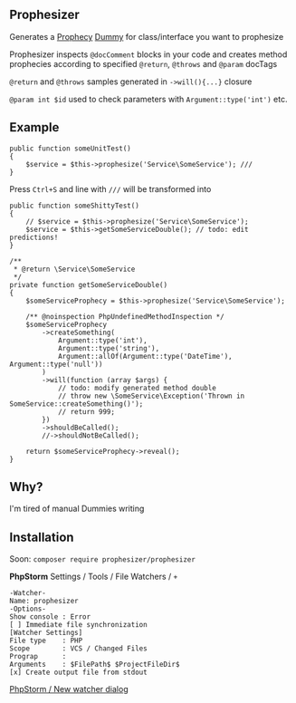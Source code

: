 ## Prophesizer

Generates a [Prophecy](https://github.com/phpspec/prophecy) 
[Dummy](https://github.com/phpspec/prophecy#dummies) for class/interface 
you want to prophesize

Prophesizer inspects `@docComment` blocks in your code and creates 
method prophecies according to specified `@return`, `@throws` and `@param` docTags

`@return` and `@throws` samples generated in `->will(){...}` closure

`@param int $id` used to check parameters with `Argument::type('int')` etc.

## Example
```
public function someUnitTest()
{
    $service = $this->prophesize('Service\SomeService'); ///
}    
```
Press `Ctrl+S` and line with `///` will be transformed into
```
public function someShittyTest()
{
    // $service = $this->prophesize('Service\SomeService');
    $service = $this->getSomeServiceDouble(); // todo: edit predictions!
}

/**
 * @return \Service\SomeService
 */
private function getSomeServiceDouble()
{
    $someServiceProphecy = $this->prophesize('Service\SomeService');
    
    /** @noinspection PhpUndefinedMethodInspection */
    $someServiceProphecy
        ->createSomething(
            Argument::type('int'),
            Argument::type('string'),
            Argument::allOf(Argument::type('DateTime'), Argument::type('null'))
        )
        ->will(function (array $args) {
            // todo: modify generated method double
            // throw new \SomeService\Exception('Thrown in SomeService::createSomething()');
            // return 999;
        })
        ->shouldBeCalled();
        //->shouldNotBeCalled();

    return $someServiceProphecy->reveal();
}

```
## Why?

I'm tired of manual Dummies writing 

## Installation

Soon: `composer require prophesizer/prophesizer`

**PhpStorm** Settings / Tools / File Watchers / `+`

```
-Watcher-
Name: prophesizer
-Options-
Show console : Error
[ ] Immediate file synchronization
[Watcher Settings]
File type    : PHP
Scope        : VCS / Changed Files
Prograp      : 
Arguments    : $FilePath$ $ProjectFileDir$ 
[x] Create output file from stdout 
```

[PhpStorm / New watcher dialog](https://www.jetbrains.com/help/phpstorm/2016.2/new-watcher-dialog.html)
